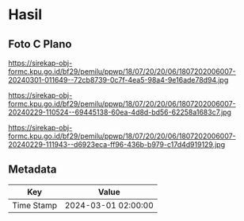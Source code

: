 # Hasil

## Foto C Plano

https://sirekap-obj-formc.kpu.go.id/bf29/pemilu/ppwp/18/07/20/20/06/1807202006007-20240301-011649--72cb8739-0c7f-4ea5-98a4-9e16ade78d94.jpg

https://sirekap-obj-formc.kpu.go.id/bf29/pemilu/ppwp/18/07/20/20/06/1807202006007-20240229-110524--69445138-60ea-4d8d-bd56-62258a1683c7.jpg

https://sirekap-obj-formc.kpu.go.id/bf29/pemilu/ppwp/18/07/20/20/06/1807202006007-20240229-111943--d6923eca-ff96-436b-b979-c17d4d919129.jpg


## Metadata

| Key        | Value               |
| ---------- | ------------------- |
| Time Stamp | 2024-03-01 02:00:00 |




